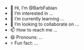 - 👋 Hi, I’m @BarbFabian
- 👀 I’m interested in ...
- 🌱 I’m currently learning ...
- 💞️ I’m looking to collaborate on ...
- 📫 How to reach me ...
- 😄 Pronouns: ...
- ⚡ Fun fact: ...

<!---
BarbFabian/BarbFabian is a ✨ special ✨ repository because its `README.md` (this file) appears on your GitHub profile.
You can click the Preview link to take a look at your changes.
--->
